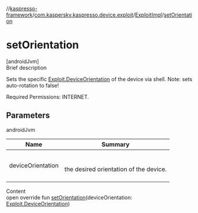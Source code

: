 //[kaspresso-framework](../../index.md)/[com.kaspersky.kaspresso.device.exploit](../index.md)/[ExploitImpl](index.md)/[setOrientation](set-orientation.md)



# setOrientation  
[androidJvm]  
Brief description  




Sets the specific [Exploit.DeviceOrientation](../-exploit/-device-orientation/index.md) of the device via shell. Note: sets auto-rotation to false!



Required Permissions: INTERNET.





## Parameters  
  
androidJvm  
  
|  Name|  Summary| 
|---|---|
| deviceOrientation| <br><br>the desired orientation of the device.<br><br>
  
  
Content  
open override fun [setOrientation](set-orientation.md)(deviceOrientation: [Exploit.DeviceOrientation](../-exploit/-device-orientation/index.md))  



